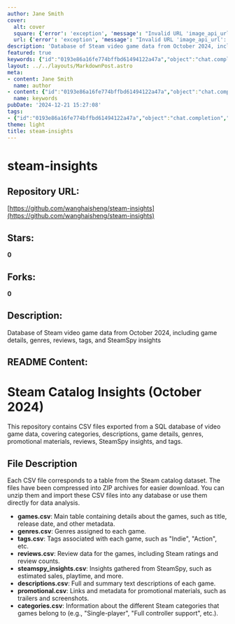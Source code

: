 ```yaml
---
author: Jane Smith
cover:
  alt: cover
  square: {'error': 'exception', 'message': "Invalid URL 'image_api_url': No scheme supplied. Perhaps you meant https://image_api_url?"}
  url: {'error': 'exception', 'message': "Invalid URL 'image_api_url': No scheme supplied. Perhaps you meant https://image_api_url?"}
description: 'Database of Steam video game data from October 2024, including game details, genres, reviews, tags, and SteamSpy insights'
featured: true
keywords: {"id":"0193e86a16fe774bffbd61494122a47a","object":"chat.completion","created":1734771087,"model":"Qwen/Qwen2.5-7B-Instruct","choices":[{"index":0,"message":{"role":"assistant","content":"### Keywords\n- steam-insights\n- Steam video game data\n- October 2024\n- game details\n- genres\n- reviews\n- tags\n- SteamSpy insights\n- Steam Catalog Insights\n- CSV files\n- SQL database\n- game catalog dataset\n- metadata\n- file description\n- ZIP archives\n- data analysis\n- games.csv\n- genres.csv\n- tags.csv\n- reviews.csv\n- steamspy_insights.csv\n- descriptions.csv\n- promotional.csv\n- categories.csv\n\n### Tags\n- Video Games\n- Data Analysis\n- Gaming Metrics\n- Steam Data\n- Game Information\n- CSV Data\n- Database Export\n- Gaming Insights"},"finish_reason":"stop"}],"usage":{"prompt_tokens":332,"completion_tokens":142,"total_tokens":474},"system_fingerprint":""}
layout: ../../layouts/MarkdownPost.astro
meta:
- content: Jane Smith
  name: author
- content: {"id":"0193e86a16fe774bffbd61494122a47a","object":"chat.completion","created":1734771087,"model":"Qwen/Qwen2.5-7B-Instruct","choices":[{"index":0,"message":{"role":"assistant","content":"### Keywords\n- steam-insights\n- Steam video game data\n- October 2024\n- game details\n- genres\n- reviews\n- tags\n- SteamSpy insights\n- Steam Catalog Insights\n- CSV files\n- SQL database\n- game catalog dataset\n- metadata\n- file description\n- ZIP archives\n- data analysis\n- games.csv\n- genres.csv\n- tags.csv\n- reviews.csv\n- steamspy_insights.csv\n- descriptions.csv\n- promotional.csv\n- categories.csv\n\n### Tags\n- Video Games\n- Data Analysis\n- Gaming Metrics\n- Steam Data\n- Game Information\n- CSV Data\n- Database Export\n- Gaming Insights"},"finish_reason":"stop"}],"usage":{"prompt_tokens":332,"completion_tokens":142,"total_tokens":474},"system_fingerprint":""}
  name: keywords
pubDate: '2024-12-21 15:27:08'
tags:
- {"id":"0193e86a16fe774bffbd61494122a47a","object":"chat.completion","created":1734771087,"model":"Qwen/Qwen2.5-7B-Instruct","choices":[{"index":0,"message":{"role":"assistant","content":"### Keywords\n- steam-insights\n- Steam video game data\n- October 2024\n- game details\n- genres\n- reviews\n- tags\n- SteamSpy insights\n- Steam Catalog Insights\n- CSV files\n- SQL database\n- game catalog dataset\n- metadata\n- file description\n- ZIP archives\n- data analysis\n- games.csv\n- genres.csv\n- tags.csv\n- reviews.csv\n- steamspy_insights.csv\n- descriptions.csv\n- promotional.csv\n- categories.csv\n\n### Tags\n- Video Games\n- Data Analysis\n- Gaming Metrics\n- Steam Data\n- Game Information\n- CSV Data\n- Database Export\n- Gaming Insights"},"finish_reason":"stop"}],"usage":{"prompt_tokens":332,"completion_tokens":142,"total_tokens":474},"system_fingerprint":""}
theme: light
title: steam-insights
---
```


# steam-insights

## Repository URL: 
[https://github.com/wanghaisheng/steam-insights](https://github.com/wanghaisheng/steam-insights)

## Stars: 
**0**

## Forks: 
**0**

## Description: 
Database of Steam video game data from October 2024, including game details, genres, reviews, tags, and SteamSpy insights

## README Content: 
# Steam Catalog Insights (October 2024)
This repository contains CSV files exported from a SQL database of video game data, covering categories, descriptions, game details, genres, promotional materials, reviews, SteamSpy insights, and tags.

## File Description
Each CSV file corresponds to a table from the Steam catalog dataset. The files have been compressed into ZIP archives for easier download. You can unzip them and import these CSV files into any database or use them directly for data analysis.

- **games.csv**: Main table containing details about the games, such as title, release date, and other metadata.
- **genres.csv**: Genres assigned to each game.
- **tags.csv**: Tags associated with each game, such as "Indie", "Action", etc.
- **reviews.csv**: Review data for the games, including Steam ratings and review counts.
- **steamspy_insights.csv**: Insights gathered from SteamSpy, such as estimated sales, playtime, and more.
- **descriptions.csv**: Full and summary text descriptions of each game.
- **promotional.csv**: Links and metadata for promotional materials, such as trailers and screenshots.
- **categories.csv**: Information about the different Steam categories that games belong to (e.g., "Single-player", "Full controller support", etc.).


